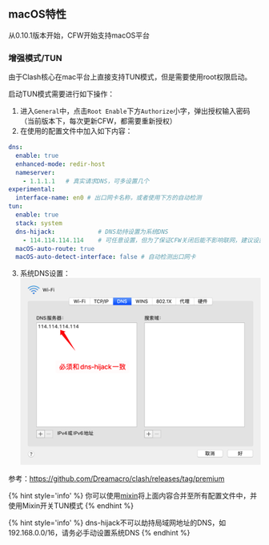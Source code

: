 ## macOS特性

从0.10.1版本开始，CFW开始支持macOS平台

### 增强模式/TUN

由于Clash核心在mac平台上直接支持TUN模式，但是需要使用root权限启动。

启动TUN模式需要进行如下操作：
1. 进入``General``中，点击``Root Enable``下方``Authorize``小字，弹出授权输入密码（当前版本下，每次更新CFW，都需要重新授权）
2. 在使用的配置文件中加入如下内容：
  ```yaml
  dns:
    enable: true
    enhanced-mode: redir-host
    nameserver:
      - 1.1.1.1   # 真实请求DNS，可多设置几个
  experimental:
    interface-name: en0 # 出口网卡名称，或者使用下方的自动检测
  tun:
    enable: true
    stack: system
    dns-hijack:            # DNS劫持设置为系统DNS
      - 114.114.114.114    # 可任意设置，但为了保证CFW关闭后能不影响联网，建议设置真实能访问但DNS服务器
    macOS-auto-route: true
    macOS-auto-detect-interface: false # 自动检测出口网卡
  ```
3. 系统DNS设置：
  ![](/assets/mac-system-dns.png)

参考：https://github.com/Dreamacro/clash/releases/tag/premium

{% hint style='info' %}
你可以使用[mixin](/contents/mixin.md)将上面内容合并至所有配置文件中，并使用Mixin开关TUN模式
{% endhint %}

{% hint style='info' %}
dns-hijack不可以劫持局域网地址的DNS，如192.168.0.0/16，请务必手动设置系统DNS
{% endhint %}